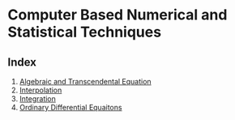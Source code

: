 # Computer Based Numerical and Statistical Techniques

## Index
1. [Algebraic and Transcendental Equation](TEq.ipynb)
2. [Interpolation](interpolation.ipynb)
3. [Integration](integration.ipynb)
4. [Ordinary Differential Equaitons](ODE.ipynb)

